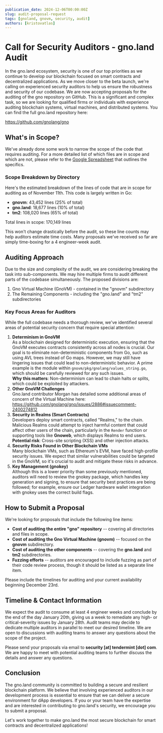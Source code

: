```yaml
---
publication_date: 2024-12-06T00:00:00Z
slug: audit-proposal-request
tags: [gnoland, gnovm, security, audit]
authors: [kristovatlas]
---
```


# Call for Security Auditors - gno.land Audit

In the gno.land ecosystem, security is one of our top priorities as we continue to develop our blockchain focused on smart contracts and decentralized applications. As we move closer to the beta launch, we're calling on experienced security auditors to help us ensure the robustness and security of our codebase.
We are now accepting proposals for the auditing of the gno repository on GitHub. This is a significant and complex task, so we are looking for qualified firms or individuals with experience auditing blockchain systems, virtual machines, and distributed systems.
You can find the full gno.land repository here:

https://github.com/gnolang/gno

## What's in Scope?

We've already done some work to narrow the scope of the code that requires auditing. For a more detailed list of which files are in scope and which are not, please refer to the [Google Spreadsheet](https://docs.google.com/spreadsheets/d/1rAvzvCH1TBZAykWCzKpefJnbx0SaCEgnP6IypzX8Xo4/edit?usp=sharing) that outlines the specifics.

### Scope Breakdown by Directory

Here's the estimated breakdown of the lines of code that are in scope for auditing as of November 11th. This code is largely written in Go:

* **gnovm**: 43,452 lines (25% of total)
* **gno.land**: 18,677 lines (10% of total)
* **tm2**: 108,020 lines (65% of total)

Total lines in scope: 170,149 lines

This won't change drastically before the audit, so these line counts may help auditors estimate time costs. Many proposals we've received so far are simply time-boxing for a 4 engineer-week audit.

## Auditing Approach

Due to the size and complexity of the audit, we are considering breaking the task into sub-components. We may hire multiple firms to audit different parts of the codebase simultaneously. The proposed divisions are:

1. Gno Virtual Machine (GnoVM) - contained in the "gnovm" subdirectory
2. The Remaining Components - including the "gno.land" and "tm2" subdirectories

### Key Focus Areas for Auditors

While the full codebase needs a thorough review, we've identified several areas of potential security concern that require special attention:
1. **Determinism in GnoVM**  
    As a blockchain designed for deterministic execution, ensuring that the GnoVM executes contracts consistently across all nodes is crucial. Our goal is to eliminate non-deterministic components from Go, such as using AVL trees instead of Go maps. However, we may still have lingering issues that could lead to non-deterministic behavior. A prime example is the module within `gnovm/pkg/gnolang/values_string.go`, which should be carefully reviewed for any such issues.  
    **Why this matters**: Non-determinism can lead to chain halts or splits, which could be exploited by attackers.
2. **Other GnoVM Challenges**  
    Gno.land contributor Morgan has detailed some additional areas of concern of the Virtual Machine here: https://github.com/gnolang/gno/issues/2886#issuecomment-2400274812 
3. **Security in Realms (Smart Contracts)**  
    Developers deploy smart contracts, called "Realms," to the chain. Malicious Realms could attempt to inject harmful content that could affect other users of the chain, particularly in the `Render` function or supporting tools like **Gnoweb**, which displays Realms to end users.  
    **Potential risk**: Cross-site scripting (XSS) and other injection attacks.
4. **Security Risks Found in Other Blockchain VMs**  
    Many blockchain VMs, such as Ethereum's EVM, have faced high-profile security issues. We expect that similar vulnerabilities could be targeted in the GnoVM, so it's crucial to audit and mitigate these risks in advance.
5. **Key Management (gnokey)**  
    Although this is a lower priority than some previously mentioned, auditors will need to review the gnokey package, which handles key generation and signing, to ensure that security best practices are being followed; for example, ensure our Ledger hardware wallet integration with gnokey uses the correct build flags.

## How to Submit a Proposal

We're looking for proposals that include the following line items:

- **Cost of auditing the entire "gno" repository** -- covering all directories and files in scope.
- **Cost of auditing the Gno Virtual Machine (gnovm)** -- focused on the **gnovm** subdirectory.
- **Cost of auditing the other components** -- covering the **gno.land** and **tm2** subdirectories.
- **Fuzzing efforts** -- auditors are encouraged to include fuzzing as part of their code review process, though it should be listed as a separate line item.

Please include the timelines for auditing and your current availability beginning December 23rd. 

## Timeline & Contact Information
We expect the audit to consume at least 4 engineer weeks and conclude by the end of the day January 20th, giving us a week to remediate any high- or critical-severity issues by January 28th. Audit teams may decide to dedicate multiple auditors in parallel to meet our desired timeline. We are open to discussions with auditing teams to answer any questions about the scope of the project.

Please send your proposals via email to **security [at] tendermint [dot] com**. We are happy to meet with potential auditing teams to further discuss the details and answer any questions.


## Conclusion

The gno.land community is committed to building a secure and resilient blockchain platform. We believe that involving experienced auditors in our development process is essential to ensure that we can deliver a secure environment for dApp developers. If you or your team have the expertise and are interested in contributing to gno.land's security, we encourage you to submit a proposal.

Let's work together to make gno.land the most secure blockchain for smart contracts and decentralized applications!
